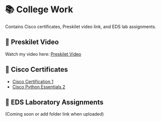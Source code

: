 # 📚 College Work

Contains Cisco certificates, Preskilet video link, and EDS lab assignments.

## 🎥 Preskilet Video
Watch my video here: [Preskilet Video](https://preskilet.com/your-video-link)

## 📜 Cisco Certificates
- [Cisco Certification 1](https://github.com/SayaliMane2006/College-work/blob/main/Cisco%20Certification%201%20.pdf)  
- [Cisco Python Essentials 2]()

## 📂 EDS Laboratory Assignments
(Coming soon or add folder link when uploaded)

